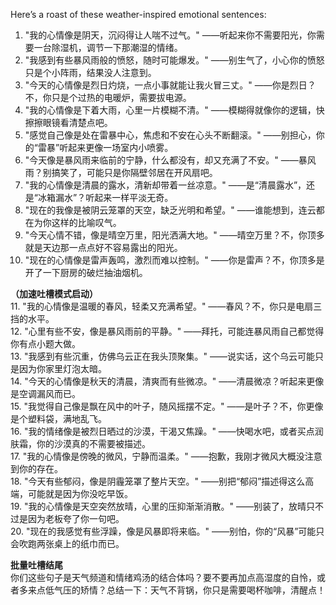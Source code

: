 Here’s a roast of these weather-inspired emotional sentences:

1. "我的心情像是阴天，沉闷得让人喘不过气。" ——听起来你不需要阳光，你需要一台除湿机，调节一下那潮湿的情绪。  
2. "我感到有些暴风雨般的愤怒，随时可能爆发。" ——别生气了，小心你的愤怒只是个小阵雨，结果没人注意到。  
3. "今天的心情像是烈日灼烧，一点小事就能让我火冒三丈。" ——你是烈日？不，你只是个过热的电暖炉，需要拔电源。  
4. "我的心情像是下着大雨，心里一片模糊不清。" ——模糊得就像你的逻辑，快擦擦眼镜看清楚点吧。  
5. "感觉自己像是处在雷暴中心，焦虑和不安在心头不断翻滚。" ——别担心，你的“雷暴”听起来更像一场室内小喷雾。  
6. "今天像是暴风雨来临前的宁静，什么都没有，却又充满了不安。" ——暴风雨？别搞笑了，可能只是你隔壁邻居在开风扇吧。  
7. "我的心情像是清晨的露水，清新却带着一丝凉意。" ——是“清晨露水”，还是“冰箱漏水”？听起来一样平淡无奇。  
8. "现在的我像是被阴云笼罩的天空，缺乏光明和希望。" ——谁能想到，连云都在为你这样的比喻叹气。  
9. "今天心情不错，像是晴空万里，阳光洒满大地。" ——晴空万里？不，你顶多就是天边那一点点好不容易露出的阳光。  
10. "现在的心情像是雷声轰鸣，激烈而难以控制。" ——你是雷声？不，你顶多是开了一下厨房的破烂抽油烟机。  

**（加速吐槽模式启动）**  
11. "我的心情像是温暖的春风，轻柔又充满希望。" ——春风？不，你只是电扇三挡的水平。  
12. "心里有些不安，像是暴风雨前的平静。" ——拜托，可能连暴风雨自己都觉得你有点小题大做。  
13. "我感到有些沉重，仿佛乌云正在我头顶聚集。" ——说实话，这个乌云可能只是因为你家里灯泡太暗。  
14. "今天的心情像是秋天的清晨，清爽而有些微凉。" ——清晨微凉？听起来更像是空调漏风而已。  
15. "我觉得自己像是飘在风中的叶子，随风摇摆不定。" ——是叶子？不，你更像是个塑料袋，满地乱飞。  
16. "我的情绪像是被烈日晒过的沙漠，干渴又焦躁。" ——快喝水吧，或者买点润肤霜，你的沙漠真的不需要被描述。  
17. "我的心情像是傍晚的微风，宁静而温柔。" ——抱歉，我刚才微风大概没注意到你的存在。  
18. "今天有些郁闷，像是阴霾笼罩了整片天空。" ——别把“郁闷”描述得这么高端，可能就是因为你没吃早饭。  
19. "我的心情像是天空突然放晴，心里的压抑渐渐消散。" ——别装了，放晴只不过是因为老板夸了你一句吧。  
20. "现在的我感觉有些浮躁，像是风暴即将来临。" ——别怕，你的“风暴”可能只会吹跑两张桌上的纸巾而已。  

**批量吐槽结尾**  
你们这些句子是天气频道和情绪鸡汤的结合体吗？要不要再加点高湿度的自怜，或者多来点低气压的矫情？总结一下：天气不背锅，你只是需要喝杯咖啡，清醒点！
